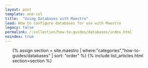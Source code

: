 ```yaml
---
layout: post
template: one-col
title:  "Using Databases with Maestro"
lead: How to configure databases for use with Maestro
legacy: false
permalink: /:collection/how-to-guides/databases/index.html
noindex: true
---
```


<div class="Toc Toc--howto">
    <ul>
    {% assign section = site.maestro | where:"categories","how-to-guides/databases" | sort: "order" %}
    {% include list_articles.html section=section %}
    </ul>
</div><!--/.Toc-->
